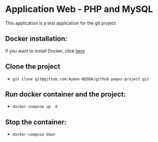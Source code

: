 # Application Web - PHP and MySQL

This application is a test application for the git project

## Docker installation:

If you want to install Docker, click [here](https://docs.docker.com/engine/install/debian/) 

## Clone the project

 - `git clone git@github.com:Ayman-BEDDA/github-pages-project.git`

## Run docker container and the project:

- `docker-compose up -d`

## Stop the container:

 - `docker-compose down`







